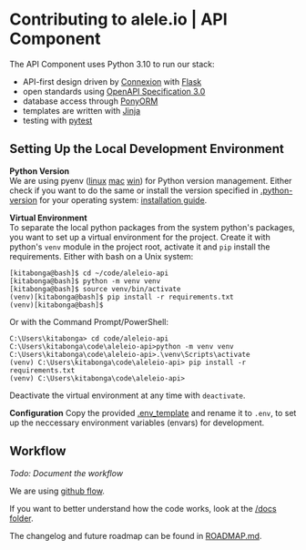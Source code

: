 # Contributing to alele.io | API Component

The API Component uses Python 3.10 to run our stack:

* API-first design driven by [Connexion](https://github.com/spec-first/connexion) with [Flask](https://flask.palletsprojects.com)
* open standards using [OpenAPI Specification 3.0](https://openapis.org)
* database access through [PonyORM](https://ponyorm.org/)
* templates are written with [Jinja](https://jinja.palletsprojects.com/)
* testing with [pytest](https://docs.pytest.org)

## Setting Up the Local Development Environment

**Python Version** \
We are using pyenv ([linux](https://github.com/pyenv/pyenv) [mac](https://github.com/pyenv/pyenv) [win](https://github.com/pyenv-win/pyenv-win)) for Python version management.
Either check if you want to do the same or install the version specified in [.python-version](.python-version) for your operating system: [installation guide](https://realpython.com/installing-python/).

**Virtual Environment** \
To separate the local python packages from the system python's packages, you want to set up a virtual environment
for the project. Create it with python's `venv` module in the project root, activate it and `pip` install
the requirements. Either with bash on a Unix system:
    
    [kitabonga@bash]$ cd ~/code/aleleio-api
    [kitabonga@bash]$ python -m venv venv
    [kitabonga@bash]$ source venv/bin/activate
    (venv)[kitabonga@bash]$ pip install -r requirements.txt
    (venv)[kitabonga@bash]$

Or with the Command Prompt/PowerShell:

    C:\Users\kitabonga> cd code/aleleio-api
    C:\Users\kitabonga\code\aleleio-api>python -m venv venv
    C:\Users\kitabonga\code\aleleio-api>.\venv\Scripts\activate
    (venv) C:\Users\kitabonga\code\aleleio-api> pip install -r requirements.txt
    (venv) C:\Users\kitabonga\code\aleleio-api>

Deactivate the virtual environment at any time with `deactivate`.

**Configuration**
Copy the provided [.env_template](.env_template) and rename it to `.env`, to set up the neccessary environment variables
(envars) for development.


## Workflow

*Todo: Document the workflow*

We are using [github flow](https://guides.github.com/introduction/flow/).

If you want to better understand how the code works, look at the [/docs folder](docs/README.md).

The changelog and future roadmap can be found in [ROADMAP.md](ROADMAP.md).
